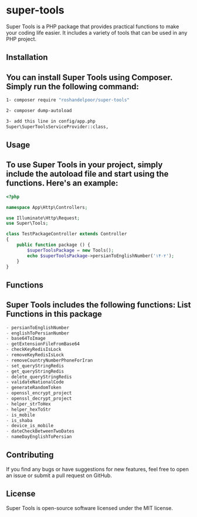 # super-tools
Super Tools is a PHP package that provides practical functions to make your coding life easier. It includes a variety of tools that can be used in any PHP project.

## Installation

You can install Super Tools using Composer. Simply run the following command:
--------------
```bash
1- composer require "roshandelpoor/super-tools"

2- composer dump-autoload

3- add this line in config/app.php
Super\SuperToolsServiceProvider::class,
```

## Usage

To use Super Tools in your project, simply include the autoload file and start using the functions. Here's an example:
------------------------------

```php
<?php

namespace App\Http\Controllers;

use Illuminate\Http\Request;
use Super\Tools;

class TestPackageController extends Controller
{
    public function package () {
        $superToolsPackage = new Tools();
        echo $superToolsPackage->persianToEnglishNumber('۱۴۰۲');
    }
}
```

## Functions

Super Tools includes the following functions:
List Functions in this package
------------------------------

```php
- persianToEnglishNumber
- englishToPersianNumber
- base64ToImage
- getExtensionFileFromBase64
- checkKeyRedisIsLock
- removeKeyRedisIsLock
- removeCountryNumberPhoneForIran
- set_queryStringRedis
- get_queryStringRedis
- delete_queryStringRedis
- validateNationalCode
- generateRandomToken
- openssl_encrypt_project
- openssl_decrypt_project
- helper_strToHex
- helper_hexToStr
- is_mobile
- is_shaba
- device_is_mobile
- dateCheckBetweenTwoDates
- nameDayEnglishToPersian
```

## Contributing

If you find any bugs or have suggestions for new features, feel free to open an issue or submit a pull request on GitHub.

## License

Super Tools is open-source software licensed under the MIT license.
